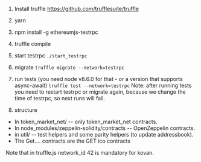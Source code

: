 1. Install truffle https://github.com/trufflesuite/truffle
2. yarn
3. npm install -g ethereumjs-testrpc
3. truffle compile
4. start testrpc 
`./start_testrpc`

5. migrate
`truffle migrate --network=testrpc`

6. run tests (you need node v8.6.0 for that - or a version that supports async-await)
`truffle test --network=testrpc`
Note: after running tests you need to restart testrpc or migrate again, because we change the time of testrpc, so next runs will fail.

7. structure
 - In token_market_net/ -- only token_market_net contracts.
 - In node_modules/zeppelin-solidity/contracts -- OpenZeppelin contracts.
 - in util/ -- test helpers and some parity helpers (to update addressbook). 
 - The Get.... contracts are the GET ico contracts

Note that in truffle.js network_id 42 is mandatory for kovan.
